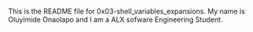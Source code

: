 This is the README file for 0x03-shell_variables_expansions. My name is Oluyimide Onaolapo and I am a ALX sofware Engineering Student. 
